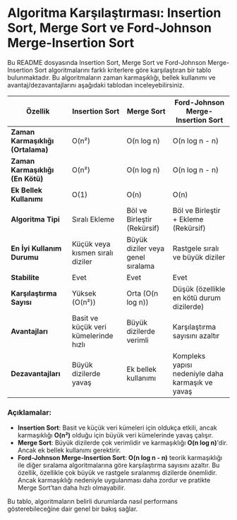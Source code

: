 # Algoritma Karşılaştırması: Insertion Sort, Merge Sort ve Ford-Johnson Merge-Insertion Sort

Bu README dosyasında Insertion Sort, Merge Sort ve Ford-Johnson Merge-Insertion Sort algoritmalarını farklı kriterlere göre karşılaştıran bir tablo bulunmaktadır. Bu algoritmaların zaman karmaşıklığı, bellek kullanımı ve avantaj/dezavantajlarını aşağıdaki tablodan inceleyebilirsiniz.

| **Özellik**                 | **Insertion Sort**       | **Merge Sort**                   | **Ford-Johnson Merge-Insertion Sort**            |
|-----------------------------|--------------------------|----------------------------------|--------------------------------------------------|
| **Zaman Karmaşıklığı (Ortalama)** | O(n²)                  | O(n log n)                       | O(n log n - n)                                   |
| **Zaman Karmaşıklığı (En Kötü)** | O(n²)                  | O(n log n)                       | O(n log n - n)                                   |
| **Ek Bellek Kullanımı**     | O(1)                     | O(n)                             | O(n)                                             |
| **Algoritma Tipi**          | Sıralı Ekleme            | Böl ve Birleştir (Rekürsif)      | Böl ve Birleştir + Ekleme (Rekürsif)             |
| **En İyi Kullanım Durumu**  | Küçük veya kısmen sıralı diziler | Büyük diziler veya genel sıralama | Rastgele sıralı ve büyük diziler                 |
| **Stabilite**               | Evet                     | Evet                             | Evet                                             |
| **Karşılaştırma Sayısı**    | Yüksek (O(n²))           | Orta (O(n log n))                | Düşük (özellikle en kötü durum dizilerde)        |
| **Avantajları**             | Basit ve küçük veri kümelerinde hızlı | Büyük dizilerde verimli          | Karşılaştırma sayısını azaltır                   |
| **Dezavantajları**          | Büyük dizilerde yavaş    | Ek bellek kullanımı              | Kompleks yapısı nedeniyle daha karmaşık ve yavaş |

### Açıklamalar:
- **Insertion Sort**: Basit ve küçük veri kümeleri için oldukça etkili, ancak karmaşıklığı **O(n²)** olduğu için büyük veri kümelerinde yavaş çalışır.
- **Merge Sort**: Büyük dizilerde çok verimlidir ve karmaşıklığı **O(n log n)**'dir. Ancak ek bellek kullanımı gerektirir.
- **Ford-Johnson Merge-Insertion Sort**: **O(n log n - n)** teorik karmaşıklığı ile diğer sıralama algoritmalarına göre karşılaştırma sayısını azaltır. Bu özellik, özellikle çok büyük ve rastgele sıralanmış dizilerde önemlidir. Ancak karmaşıklığı nedeniyle uygulanması daha zordur ve pratikte Merge Sort’tan daha hızlı olmayabilir.

Bu tablo, algoritmaların belirli durumlarda nasıl performans gösterebileceğine dair genel bir bakış sağlar.
